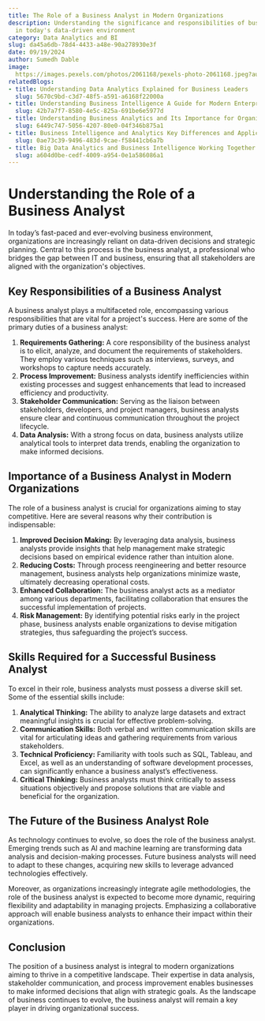 ```yaml
---
title: The Role of a Business Analyst in Modern Organizations
description: Understanding the significance and responsibilities of business analysts
  in today's data-driven environment
category: Data Analytics and BI
slug: da45a6db-78d4-4433-a48e-90a278930e3f
date: 09/19/2024
author: Sumedh Dable
image: 
  https://images.pexels.com/photos/2061168/pexels-photo-2061168.jpeg?auto=compress&cs=tinysrgb&w=600
relatedBlogs:
- title: Understanding Data Analytics Explained for Business Leaders
  slug: 5670c9bd-c3d7-48f5-a591-a6168f22000a
- title: Understanding Business Intelligence A Guide for Modern Enterprises
  slug: 42b7a7f7-8580-4e5c-825a-691be6e5977d
- title: Understanding Business Analytics and Its Importance for Organizations
  slug: 6449c747-5056-4207-80e0-04f346b875a1
- title: Business Intelligence and Analytics Key Differences and Applications
  slug: 0ae73c39-9496-483d-9cae-f58441cb6a7b
- title: Big Data Analytics and Business Intelligence Working Together for Success
  slug: a604d0be-cedf-4009-a954-0e1a586086a1
---
```


# Understanding the Role of a Business Analyst

In today’s fast-paced and ever-evolving business environment, organizations are increasingly reliant on data-driven decisions and strategic planning. Central to this process is the business analyst, a professional who bridges the gap between IT and business, ensuring that all stakeholders are aligned with the organization's objectives.

## Key Responsibilities of a Business Analyst

A business analyst plays a multifaceted role, encompassing various responsibilities that are vital for a project's success. Here are some of the primary duties of a business analyst:

1. **Requirements Gathering:** A core responsibility of the business analyst is to elicit, analyze, and document the requirements of stakeholders. They employ various techniques such as interviews, surveys, and workshops to capture needs accurately.
2. **Process Improvement:** Business analysts identify inefficiencies within existing processes and suggest enhancements that lead to increased efficiency and productivity.
3. **Stakeholder Communication:** Serving as the liaison between stakeholders, developers, and project managers, business analysts ensure clear and continuous communication throughout the project lifecycle.
4. **Data Analysis:** With a strong focus on data, business analysts utilize analytical tools to interpret data trends, enabling the organization to make informed decisions.

## Importance of a Business Analyst in Modern Organizations

The role of a business analyst is crucial for organizations aiming to stay competitive. Here are several reasons why their contribution is indispensable:

1. **Improved Decision Making:** By leveraging data analysis, business analysts provide insights that help management make strategic decisions based on empirical evidence rather than intuition alone.
2. **Reducing Costs:** Through process reengineering and better resource management, business analysts help organizations minimize waste, ultimately decreasing operational costs.
3. **Enhanced Collaboration:** The business analyst acts as a mediator among various departments, facilitating collaboration that ensures the successful implementation of projects.
4. **Risk Management:** By identifying potential risks early in the project phase, business analysts enable organizations to devise mitigation strategies, thus safeguarding the project’s success.

## Skills Required for a Successful Business Analyst

To excel in their role, business analysts must possess a diverse skill set. Some of the essential skills include:

1. **Analytical Thinking:** The ability to analyze large datasets and extract meaningful insights is crucial for effective problem-solving.
2. **Communication Skills:** Both verbal and written communication skills are vital for articulating ideas and gathering requirements from various stakeholders.
3. **Technical Proficiency:** Familiarity with tools such as SQL, Tableau, and Excel, as well as an understanding of software development processes, can significantly enhance a business analyst’s effectiveness.
4. **Critical Thinking:** Business analysts must think critically to assess situations objectively and propose solutions that are viable and beneficial for the organization.

## The Future of the Business Analyst Role

As technology continues to evolve, so does the role of the business analyst. Emerging trends such as AI and machine learning are transforming data analysis and decision-making processes. Future business analysts will need to adapt to these changes, acquiring new skills to leverage advanced technologies effectively.

Moreover, as organizations increasingly integrate agile methodologies, the role of the business analyst is expected to become more dynamic, requiring flexibility and adaptability in managing projects. Emphasizing a collaborative approach will enable business analysts to enhance their impact within their organizations.

## Conclusion

The position of a business analyst is integral to modern organizations aiming to thrive in a competitive landscape. Their expertise in data analysis, stakeholder communication, and process improvement enables businesses to make informed decisions that align with strategic goals. As the landscape of business continues to evolve, the business analyst will remain a key player in driving organizational success.
